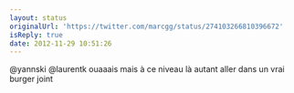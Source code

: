 ```yaml
---
layout: status
originalUrl: 'https://twitter.com/marcgg/status/274103266810396672'
isReply: true
date: 2012-11-29 10:51:26
---
```


@yannski @laurentk ouaaais mais à ce niveau là autant aller dans un vrai burger joint
